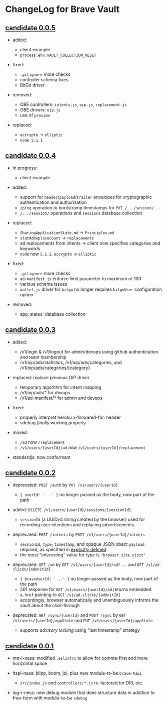 # ChangeLog for Brave Vault

## [candidate 0.0.5](https://github.com/brave/vault/commit/4e9370b0c69ccab57fa86c401f73d9273563a41d)

* added:
    * client example
    * `process.env.VAULT_COLLECTION_RESET`

* fixed:
    * `.gitignore` more checks
    * controller schema fixes
    * BitGo driver

* removed:
    * OBE controllers: `intents.js`, `oip.js`, `replacement.js`
    * OBE drivers: `oip.js`
    * use of `proximo`

* replaced:
    * `eccrypto` -> `elliptic`
    * `node 5.1.1`


## [candidate 0.0.4](https://github.com/brave/vault/commit/447b9efb4c7dbf308c57d056346d2d61da35f3ed)

* in progress:
    * client example

* added:
    * support for `header`/`payload`/`trailer` envelopes for cryptographic authentication and authorization
    * `/ping` operation to bootstramp timestamps for `PUT /.../session/...`
    * `/.../session/` operations and `sessions` database collection

* replaced:
    * `SharingApplicationState.md` -> `Principles.md`
    * `statAdReplaceCount` -> `replacements`
    * ad replacements from intents -> client now specifies categories and keywords
    * `node` now `5.1.1`, `eccrypto` -> `elliptic`

* fixed:
    * `.gitignore` more checks
    * `ad-manifest.js` enforce limit parameter to maximum of 100
    * various schema issues
    * `wallet.js` driver for `bitgo` no longer requires `bitgoUser` configuration option

* removed:
    * app_states` database collection


## [candidate 0.0.3](https://github.com/brave/vault/commit/dee106a36a80227b1ec7a49b31aa734fc85c5ee1)

* added:
    * /v1/login & /v1/logout for admin/devops using github authentication and team membership
    * /v1/oip/ads/statistics, /v1/oip/ads/categories, and /v1/oip/ads/categories/{category}

* replaced: replace previous OIP driver
    * temporary algorithm for intent mapping
    * /v1/oip/ads/* for devops
    * /v1/ad-manifest/* for admin and devops

* fixed:
    * properly interpret heroku x-forwared-for: header
    * sdebug _finally_ working properly

* moved:
    * `/ad` now `/replacement`
    * `/v1/users/{userId}/ad` now `/v1/users/{userId}/replacement`

* standardjs: now conformant


## [candidate 0.0.2](https://github.com/brave/vault/commit/0d286b7484a168a3f0d7958a8155b3414376a1ef)

* deprecated: `POST /auth` by `PUT /v1/users/{userId}`
    * `{ userId: '...' }` no longer passed as the body, now part of the path

* added: `DELETE /v1/users/{userId}/sessions/{sessionId}`
    * `sessionId` (a UUIDv4 string created by the browser) used for recording user intentions and replacing advertisements

* deprecated: `POST /intents` by `POST /v1/users/{userId}/intents`
    * `sessionId`, `type`, `timestamp`, and opaque JSON obect `payload` required,
      as specified in [explicitly defined](https://github.com/brave/vault/wiki/Intents)
    * the most "interesting" value for type is `"browser.site.visit"`

* deprecated: `GET /ad` by `GET /v1/users/{userId}/ad?...` and `GET /v1/ad-clicks/{adUnitId}`
    * `{ braveUserId: '...' }` no longer passed as the body, now part of the path
    * 301 response for `GET /v1/users/{userId}/ad` returns embedded `a.href` pointing to `GET /v1/ad-clicks/{adUnitId}`
    * accordingly, browser automatically and unambiguously informs the vault about the click-through

* deprecated: `GET /sync/{userId}` and `POST /sync` by `GET /v1/users/{userId}/appState` and `PUT /v1/users/{userId}/appState`
    * supports _advisory locking_ using "last timestamp" strategy


## [candidate 0.0.1](https://github.com/brave/vault/commit/e462354cb52a474a1dfb8fe87ab05aee1e8b56df)

* mtr-i-ness: modified `.eslintrc` to allow for comma-first and more horizontal space

* hapi-ness: blipp, boom, joi, plus new module-to-be `brave-hapi`

    * `src/index.js` and `controllers/*.js` re-factored for DRI, etc.

* log-i-ness: new debug module that does structure data in addition to free-form with module-to-be `sdebug`
